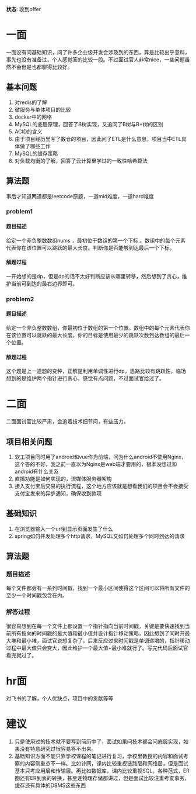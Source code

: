 **状态**: 收到offer  

# 一面

一面没有问基础知识，问了许多企业级开发会涉及到的东西，算是比较出乎意料，事先也没有准备过，个人感觉答的比较一般。不过面试官人非常nice，一些问题虽然不会但是也都聊得比较好。  

## 基本问题

1. 对redis的了解
2. 微服务与单体项目的比较
3. docker中的网络
4. MySQL的底层原理，回答了B树实现，又追问了B树与B+树的区别
5. ACID的含义
6. 由于项目经历里写了数仓的项目，因此问了ETL是什么意思，项目当中ETL具体做了哪些工作
7. MySQL的缓存策略
8. 对负载均衡的了解，回答了云计算里学过的一致性哈希算法

## 算法题

事后才知道两道都是leetcode原题，一道mid难度，一道hard难度  

### problem1  

#### 题目描述

给定一个非负整数数组nums ，最初位于数组的第一个下标 。数组中的每个元素代表你在该位置可以跳跃的最大长度。判断你是否能够到达最后一个下标。  

#### 解题过程

一开始想的是dp，但是dp的话不太好判断应该从哪里转移，然后想到了贪心，维护当前可到达的最右边界即可。  

### problem2

#### 题目描述

给定一个非负整数数组，你最初位于数组的第一个位置。数组中的每个元素代表你在该位置可以跳跃的最大长度。你的目标是使用最少的跳跃次数到达数组的最后一个位置。  

#### 解题过程

这个题是上一道题的变种，正解是利用单调性进行dp，思路比较有跳跃性，临场想到的是维护两个指针进行贪心，感觉有点问题，不过面试官给过了。  

# 二面

二面面试官比较严肃，会追着技术细节问，有些压力。  

## 项目相关问题

1. 软工项目同时用了android和vue作为前端，问为什么android不使用Nginx，这个答的不好，我之前一直以为Nginx是web端才要用的，根本没想过和android有什么关系
2. 直播功能是如何实现的，流媒体服务器架构
3. 接入支付宝后交易的执行流程，这个地方应该就是想看我们的项目会不会接受支付宝发来的异步通知，确保收到款项

## 基础知识

1. 在浏览器输入一个url到显示页面发生了什么
2. spring如何并发处理多个http请求，MySQL又如何处理多个同时到达的请求

## 算法题

### 题目描述

每个文件都会有一系列时间戳，找到一个最小区间使得这个区间可以将所有文件的至少一个时间戳包含在内。  

### 解答过程

很容易想到在每一个文件上都设置一个指针指向当前时间戳，关键是要快速找到当前所有指向的时间戳的最大值和最小值并设计指针移动策略，因此想到了同时开最大堆和最小堆，面试官说想复杂了，后来反应过来时间戳是单调递增的，指针移动过程中最大值只会变大，因此维护一个最大值+最小堆就行了。写完代码后面试官看完就过了。  

# hr面

对飞书的了解，个人优缺点，项目中的贡献等等  

# 建议

1. 只是使用过的技术就不要写到简历中了，面试如果问技术都会问底层实现，如果没有特意研究过很容易答不出来。
2. 基础知识方面不能只靠学校课程的笔记进行复习，学校里教授的内容和面试考察的内容侧重点不一样。比如计网，课内比较重视链路层和网络层，但是面试基本只考应用层和传输层。再比如数据库，课内比较重视SQL，各种范式，ER图还有ER到表的转换，甚至连物理存储都讲过，但是面试比较注重考查事务，缓存还有具体的DBMS这些东西



